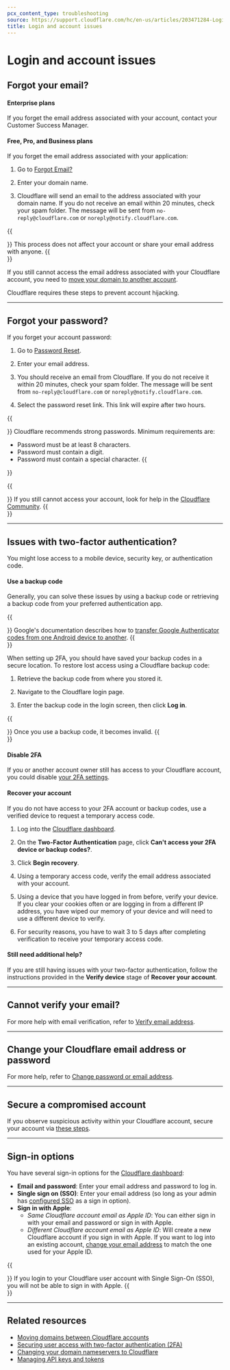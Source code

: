 ```yaml
---
pcx_content_type: troubleshooting
source: https://support.cloudflare.com/hc/en-us/articles/203471284-Login-and-account-issues
title: Login and account issues
---
```


# Login and account issues

## Forgot your email?

#### **Enterprise plans**

If you forget the email address associated with your account, contact your Customer Success Manager.

#### **Free, Pro, and Business plans**

If you forget the email address associated with your application:

1. Go to [](http://dash.cloudflare.com/forgot-email)[Forgot Email?](https://dash.cloudflare.com/forgot-email)

2. Enter your domain name.

3. Cloudflare will send an email to the address associated with your domain name. If you do not receive an email within 20 minutes, check your spam folder. The message will be sent from `no-reply@cloudflare.com` or `noreply@notify.cloudflare.com`.

{{<Aside type="note">}}
This process does not affect your account or share your email address
with anyone.
{{</Aside>}}

If you still cannot access the email address associated with your Cloudflare account, you need to [move your domain to another account](https://support.cloudflare.com/hc/articles/204615358).

Cloudflare requires these steps to prevent account hijacking.

___

## Forgot your password?

If you forget your account password:

1. Go to [](http://dash.cloudflare.com/forgot-email)[Password Reset](https://dash.cloudflare.com/password-reset).

2. Enter your email address.

3. You should receive an email from Cloudflare. If you do not receive it within 20 minutes, check your spam folder. The message will be sent from `no-reply@cloudflare.com` or `noreply@notify.cloudflare.com`.

4. Select the password reset link. This link will expire after two hours.

{{<Aside type="tip">}}
Cloudflare recommends strong passwords. Minimum requirements are:

-   Password must be at least 8 characters.
-   Password must contain a digit.
-   Password must contain a special character.
{{</Aside>}}

{{<Aside type="note">}}
If you still cannot access your account, look for help in the
[Cloudflare
Community](https://community.cloudflare.com/t/i-cannot-login-to-my-account/27823).
{{</Aside>}}

___

## Issues with two-factor authentication?

You might lose access to a mobile device, security key, or authentication code.

#### **Use a backup code**

Generally, you can solve these issues by using a backup code or retrieving a backup code from your preferred authentication app.

{{<Aside type="tip">}}
Google\'s documentation describes how to [transfer Google Authenticator
codes from one Android device to
another](https://support.google.com/accounts/answer/1066447?co=GENIE.Platform%3DAndroid&hl=en&oco=0).
{{</Aside>}}

When setting up 2FA, you should have saved your backup codes in a secure location. To restore lost access using a Cloudflare backup code:

1. Retrieve the backup code from where you stored it.

2. Navigate to the Cloudflare login page.

3. Enter the backup code in the login screen, then click **Log in**.

{{<Aside type="note">}}
Once you use a backup code, it becomes invalid.
{{</Aside>}}

#### **Disable 2FA**

If you or another account owner still has access to your Cloudflare account, you could disable [your 2FA settings](https://dash.cloudflare.com/?to=/:account/members).

#### **Recover your account**

If you do not have access to your 2FA account or backup codes, use a verified device to request a temporary access code.

1. Log into the [Cloudflare dashboard](https://dash.cloudflare.com/login).

2. On the **Two-Factor Authentication** page, click **Can't access your 2FA device or backup codes?**.

3. Click **Begin recovery**.

4. Using a temporary access code, verify the email address associated with your account.

5. Using a device that you have logged in from before, verify your device. If you clear your cookies often or are logging in from a different IP address, you have wiped our memory of your device and will need to use a different device to verify.

6. For security reasons, you have to wait 3 to 5 days after completing verification to receive your temporary access code.

#### **Still need additional help?**

If you are still having issues with your two-factor authentication, follow the instructions provided in the **Verify device** stage of **Recover your account**.

___

## Cannot verify your email?

For more help with email verification, refer to [Verify email address](/fundamentals/account-and-billing/account-setup/verify-email-address/).

___

## Change your Cloudflare email address or password

For more help, refer to [Change password or email address](/fundamentals/account-and-billing/account-maintenance/change-password-or-email/).

___

## Secure a compromised account

If you observe suspicious activity within your Cloudflare account, secure your account via [these steps](/fundamentals/account-and-billing/account-security/securing-a-compromised-account/).

___

## Sign-in options

You have several sign-in options for the [Cloudflare dashboard](https://dash.cloudflare.com/login):

-   **Email and password**: Enter your email address and password to log in.
-   **Single sign on (SSO)**: Enter your email address (so long as your admin has [configured SSO](/cloudflare-one/applications/configure-apps/dash-sso-apps/) as a sign in option).
-   **Sign in with Apple**:
    -   _Same Cloudflare account email as Apple ID_: You can either sign in with your email and password or sign in with Apple.
    -   _Different Cloudflare account email as Apple ID_: Will create a new Cloudflare account if you sign in with Apple. If you want to log into an existing account, [change your email address](https://support.cloudflare.com/hc/en-us/articles/203471284-Login-and-account-issues#12345679) to match the one used for your Apple ID.

{{<Aside type="note">}}
If you login to your Cloudflare user account with Single Sign-On (SSO),
you will not be able to sign in with Apple.
{{</Aside>}}

___

## Related resources

-   [Moving domains between Cloudflare accounts](https://support.cloudflare.com/hc/articles/204615358)
-   [Securing user access with two-factor authentication (2FA)](https://support.cloudflare.com/hc/articles/200167906)
-   [Changing your domain nameservers to Cloudflare](https://support.cloudflare.com/hc/articles/205195708)
-   [Managing API keys and tokens](https://support.cloudflare.com/hc/articles/200167836)
